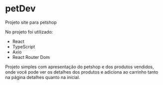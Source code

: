 # petDev
 
Projeto site para petshop

No projeto foi utilizado:
- React
- TypeScript
- Axio
- React Router Dom

Projeto simples com apresentação do petshop e dos produtos vendidos,
onde você pode ver os detalhes dos produtos e adiciona ao carrinho tanto na página detalhes quanto na inicial.
